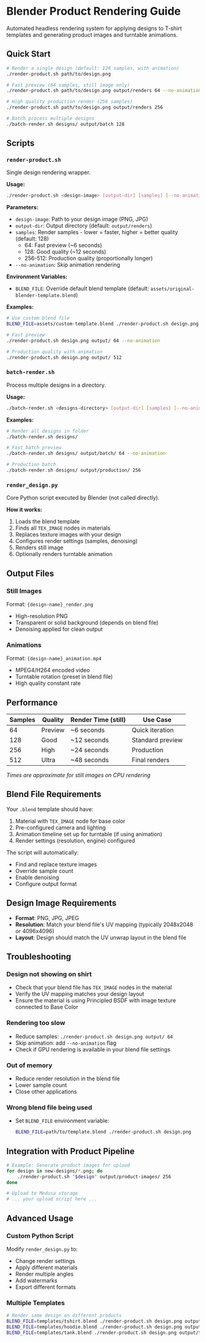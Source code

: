 # Blender Product Rendering Guide

Automated headless rendering system for applying designs to T-shirt templates and generating product images and turntable animations.

## Quick Start

```bash
# Render a single design (default: 128 samples, with animation)
./render-product.sh path/to/design.png

# Fast preview (64 samples, still image only)
./render-product.sh path/to/design.png output/renders 64 --no-animation

# High quality production render (256 samples)
./render-product.sh path/to/design.png output/renders 256

# Batch process multiple designs
./batch-render.sh designs/ output/batch 128
```

## Scripts

### `render-product.sh`
Single design rendering wrapper.

**Usage:**
```bash
./render-product.sh <design-image> [output-dir] [samples] [--no-animation]
```

**Parameters:**
- `design-image`: Path to your design image (PNG, JPG)
- `output-dir`: Output directory (default: `output/renders`)
- `samples`: Render samples - lower = faster, higher = better quality (default: 128)
  - 64: Fast preview (~6 seconds)
  - 128: Good quality (~12 seconds)
  - 256-512: Production quality (proportionally longer)
- `--no-animation`: Skip animation rendering

**Environment Variables:**
- `BLEND_FILE`: Override default blend template (default: `assets/original-blender-template.blend`)

**Examples:**
```bash
# Use custom blend file
BLEND_FILE=assets/custom-template.blend ./render-product.sh design.png

# Fast preview
./render-product.sh design.png output/ 64 --no-animation

# Production quality with animation
./render-product.sh design.png output/ 512
```

### `batch-render.sh`
Process multiple designs in a directory.

**Usage:**
```bash
./batch-render.sh <designs-directory> [output-dir] [samples] [--no-animation]
```

**Examples:**
```bash
# Render all designs in folder
./batch-render.sh designs/

# Fast batch preview
./batch-render.sh designs/ output/batch/ 64 --no-animation

# Production batch
./batch-render.sh designs/ output/production/ 256
```

### `render_design.py`
Core Python script executed by Blender (not called directly).

**How it works:**
1. Loads the blend template
2. Finds all `TEX_IMAGE` nodes in materials
3. Replaces texture images with your design
4. Configures render settings (samples, denoising)
5. Renders still image
6. Optionally renders turntable animation

## Output Files

### Still Images
Format: `{design-name}_render.png`
- High-resolution PNG
- Transparent or solid background (depends on blend file)
- Denoising applied for clean output

### Animations
Format: `{design-name}_animation.mp4`
- MPEG4/H264 encoded video
- Turntable rotation (preset in blend file)
- High quality constant rate

## Performance

| Samples | Quality | Render Time (still) | Use Case |
|---------|---------|---------------------|----------|
| 64      | Preview | ~6 seconds          | Quick iteration |
| 128     | Good    | ~12 seconds         | Standard preview |
| 256     | High    | ~24 seconds         | Production |
| 512     | Ultra   | ~48 seconds         | Final renders |

*Times are approximate for still images on CPU rendering*

## Blend File Requirements

Your `.blend` template should have:
1. Material with `TEX_IMAGE` node for base color
2. Pre-configured camera and lighting
3. Animation timeline set up for turntable (if using animation)
4. Render settings (resolution, engine) configured

The script will automatically:
- Find and replace texture images
- Override sample count
- Enable denoising
- Configure output format

## Design Image Requirements

- **Format**: PNG, JPG, JPEG
- **Resolution**: Match your blend file's UV mapping (typically 2048x2048 or 4096x4096)
- **Layout**: Design should match the UV unwrap layout in the blend file

## Troubleshooting

### Design not showing on shirt
- Check that your blend file has `TEX_IMAGE` nodes in the material
- Verify the UV mapping matches your design layout
- Ensure the material is using Principled BSDF with image texture connected to Base Color

### Rendering too slow
- Reduce samples: `./render-product.sh design.png output/ 64`
- Skip animation: add `--no-animation` flag
- Check if GPU rendering is available in your blend file settings

### Out of memory
- Reduce render resolution in the blend file
- Lower sample count
- Close other applications

### Wrong blend file being used
- Set `BLEND_FILE` environment variable:
  ```bash
  BLEND_FILE=path/to/template.blend ./render-product.sh design.png
  ```

## Integration with Product Pipeline

```bash
# Example: Generate product images for upload
for design in new-designs/*.png; do
    ./render-product.sh "$design" output/product-images/ 256
done

# Upload to Medusa storage
# ... your upload script here ...
```

## Advanced Usage

### Custom Python Script
Modify `render_design.py` to:
- Change render settings
- Apply different materials
- Render multiple angles
- Add watermarks
- Export different formats

### Multiple Templates
```bash
# Render same design on different products
BLEND_FILE=templates/tshirt.blend ./render-product.sh design.png output/tshirt/
BLEND_FILE=templates/hoodie.blend ./render-product.sh design.png output/hoodie/
BLEND_FILE=templates/tank.blend ./render-product.sh design.png output/tank/
```
